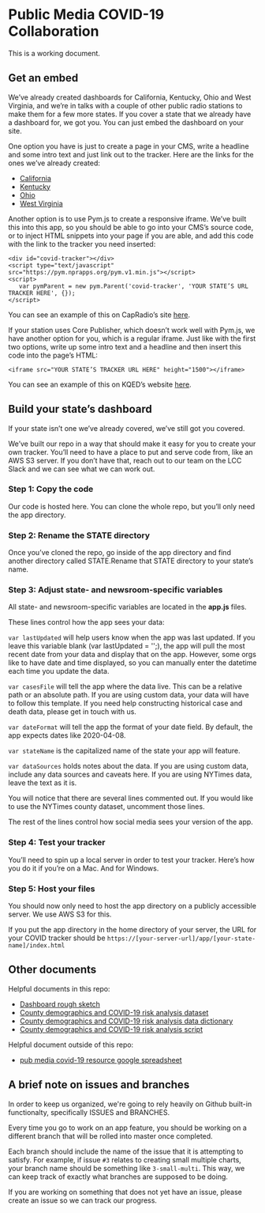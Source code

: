 # Public Media COVID-19 Collaboration

This is a working document.

## Get an embed
We’ve already created dashboards for California, Kentucky, Ohio and West Virginia, and we’re in talks with a couple of other public radio stations to make them for a few more states. If you cover a state that we already have a dashboard for, we got you. You can just embed the dashboard on your site.

One option you have is just to create a page in your CMS, write a headline and some intro text and just link out to the tracker. Here are the links for the ones we’ve already created:

- [California](https://laist.com/projects/2020/coronavirus-tracker/california.html)
- [Kentucky](https://local.wfpl.org/covid19/kentucky.html)
- [Ohio](https://local.wfpl.org/covid19/ohio.html)
- [West Virginia](https://local.wfpl.org/covid19/west-virginia.html)

Another option is to use Pym.js to create a responsive iframe. We’ve built this into this app, so you should be able to go into your CMS’s source code, or to inject HTML snippets into your page if you are able, and add this code with the link to the tracker you need inserted:

```
<div id="covid-tracker"></div>
<script type="text/javascript" src="https://pym.nprapps.org/pym.v1.min.js"></script>
<script>
   var pymParent = new pym.Parent('covid-tracker', 'YOUR STATE’S URL TRACKER HERE', {});
</script>
```

You can see an example of this on CapRadio’s site [here](http://www.capradio.org/articles/2020/03/31/track-covid-19-cases-in-california-by-county/).

If your station uses Core Publisher, which doesn’t work well with Pym.js, we have another option for you, which is a regular iframe. Just like with the first two options, write up some intro text and a headline and then insert this code into the page’s HTML:

```
<iframe src="YOUR STATE’S TRACKER URL HERE" height="1500"></iframe>
```

You can see an example of this on KQED’s website [here](https://www.kqed.org/news/11809760/how-many-california-coronavirus-cases-see-latest-numbers-by-county).

## Build your state’s dashboard

If your state isn’t one we’ve already covered, we’ve still got you covered. 

We’ve built our repo in a way that should make it easy for you to create your own tracker. You’ll need to have a place to put and serve code from, like an AWS S3 server. If you don’t have that, reach out to our team on the LCC Slack and we can see what we can work out.

### Step 1: Copy the code 

Our code is hosted here. You can clone the whole repo, but you’ll only need the app directory.

### Step 2: Rename the STATE directory

Once you’ve cloned the repo, go inside of the app directory and find another directory called STATE.Rename that STATE directory to your state’s name.

### Step 3: Adjust state- and newsroom-specific variables

All state- and newsroom-specific variables are located in the **app.js** files.

These lines control how the app sees your data:

`var lastUpdated` will help users know when the app was last updated. If you leave this variable blank (var lastUpdated = '';), the app will pull the most recent date from your data and display that on the app. However, some orgs like to have date and time displayed, so you can manually enter the datetime each time you update the data.

`var casesFile` will tell the app where the data live. This can be a relative path or an absolute path. If you are using custom data, your data will have to follow this template. If you need help constructing historical case and death data, please get in touch with us.

`var dateFormat` will tell the app the format of your date field. By default, the app expects dates like 2020-04-08.

`var stateName` is the capitalized name of the state your app will feature.

`var dataSources` holds notes about the data. If you are using custom data, include any data sources and caveats here. If you are using NYTimes data, leave the text as it is.

You will notice that there are several lines commented out. If you would like to use the NYTimes county dataset, uncomment those lines.

The rest of the lines control how social media sees your version of the app. 

### Step 4: Test your tracker

You’ll need to spin up a local server in order to test your tracker. Here’s how you do it if you’re on a Mac. And for Windows.

### Step 5: Host your files

You should now only need to host the app directory on a publicly accessible server. We use AWS S3 for this.

If you put the app directory in the home directory of your server, the URL for your COVID tracker should be `https://[your-server-url]/app/[your-state-name]/index.html`



## Other documents

Helpful documents in this repo:

- [Dashboard rough sketch](graphics/20200318_covid_roughsketch.jpg)
- [County demographics and COVID-19 risk analysis dataset](data/national-cnty-covid19-risk-analysis.csv)
- [County demographics and COVID-19 risk analysis data dictionary](data/data-dictionary.txt)
- [County demographics and COVID-19 risk analysis script](code/create-cnty-demo-disease.ipynb)

Helpful document outside of this repo:

- [pub media covid-19 resource google spreadsheet](https://docs.google.com/spreadsheets/d/1D8J2RDJSsjT256wzW354ginpd6_Q9mzDv9CuHq6Eqg4/edit?usp=sharing)

## A brief note on issues and branches

In order to keep us organized, we're going to rely heavily on Github built-in functionalty, specifically ISSUES and BRANCHES. 

Every time you go to work on an app feature, you should be working on a different branch that will be rolled into master once completed. 

Each branch should include the name of the issue that it is attempting to satisfy. For example, if issue `#3` relates to creating small multiple charts, your branch name should be something like `3-small-multi`. This way, we can keep track of exactly what branches are supposed to be doing.

If you are working on something that does not yet have an issue, please create an issue so we can track our progress.
